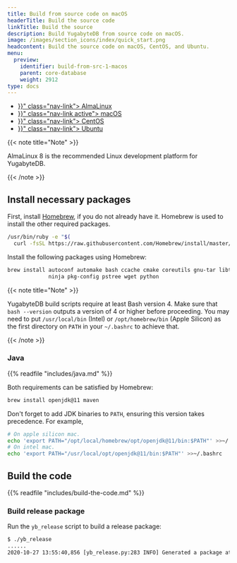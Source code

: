 ```yaml
---
title: Build from source code on macOS
headerTitle: Build the source code
linkTitle: Build the source
description: Build YugabyteDB from source code on macOS.
image: /images/section_icons/index/quick_start.png
headcontent: Build the source code on macOS, CentOS, and Ubuntu.
menu:
  preview:
    identifier: build-from-src-1-macos
    parent: core-database
    weight: 2912
type: docs
---
```


<ul class="nav nav-tabs-alt nav-tabs-yb">

  <li >
    <a href="{{< relref "./build-from-src-almalinux.md" >}}" class="nav-link">
      <i class="fa-brands fa-linux" aria-hidden="true"></i>
      AlmaLinux
    </a>
  </li>

  <li >
    <a href="{{< relref "./build-from-src-macos.md" >}}" class="nav-link active">
      <i class="fa-brands fa-apple" aria-hidden="true"></i>
      macOS
    </a>
  </li>

  <li >
    <a href="{{< relref "./build-from-src-centos.md" >}}" class="nav-link">
      <i class="fa-brands fa-linux" aria-hidden="true"></i>
      CentOS
    </a>
  </li>

  <li >
    <a href="{{< relref "./build-from-src-ubuntu.md" >}}" class="nav-link">
      <i class="fa-brands fa-linux" aria-hidden="true"></i>
      Ubuntu
    </a>
  </li>

</ul>

{{< note title="Note" >}}

AlmaLinux 8 is the recommended Linux development platform for YugabyteDB.

{{< /note >}}

## Install necessary packages

First, install [Homebrew](https://brew.sh/), if you do not already have it. Homebrew is used to install the other required packages.

```sh
/usr/bin/ruby -e "$(
  curl -fsSL https://raw.githubusercontent.com/Homebrew/install/master/install)"
```

Install the following packages using Homebrew:

```sh
brew install autoconf automake bash ccache cmake coreutils gnu-tar libtool \
             ninja pkg-config pstree wget python
```

{{< note title="Note" >}}

YugabyteDB build scripts require at least Bash version 4. Make sure that `bash --version` outputs a version of 4 or higher before proceeding. You may need to put `/usr/local/bin` (Intel) or `/opt/homebrew/bin` (Apple Silicon) as the first directory on `PATH` in your `~/.bashrc` to achieve that.

{{< /note >}}

### Java

{{% readfile "includes/java.md" %}}

Both requirements can be satisfied by Homebrew:

```sh
brew install openjdk@11 maven
```

Don't forget to add JDK binaries to `PATH`, ensuring this version takes precedence.
For example,

```sh
# On apple silicon mac.
echo 'export PATH="/opt/local/homebrew/opt/openjdk@11/bin:$PATH"' >>~/.bashrc
# On intel mac.
echo 'export PATH="/usr/local/opt/openjdk@11/bin:$PATH"' >>~/.bashrc
```

## Build the code

{{% readfile "includes/build-the-code.md" %}}

### Build release package

Run the `yb_release` script to build a release package:

```output.sh
$ ./yb_release
......
2020-10-27 13:55:40,856 [yb_release.py:283 INFO] Generated a package at '/Users/me/code/yugabyte-db/build/yugabyte-2.5.1.0-6ab8013159fdca00ced7e6f5d2f98cacac6a536a-release-darwin-x86_64.tar.gz'
```
